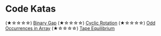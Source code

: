 # Code Katas

(★☆☆☆☆) [Binary Gap](https://github.com/lucalanca/code-katas/blob/master/src/1.iterations/binary-gap.js)
(★☆☆☆☆) [Cyclic Rotation](https://github.com/lucalanca/code-katas/blob/master/src/2.arrays/cyclic-rotation.js)
(★☆☆☆☆) [Odd Occurrences in Array](https://github.com/lucalanca/code-katas/blob/master/src/2.arrays/odd-occurrences-in-array.js)
(★☆☆☆☆) [Tape Equilibrium](https://github.com/lucalanca/code-katas/blob/master/src/3-time-complexity/tape-equilibrium.js)

